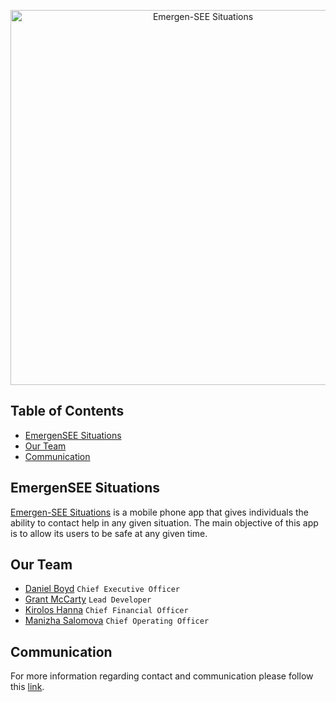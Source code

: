 <p align="center">
<img src="https://github.com/jdboyd196/Emergen-SEE-Situations/blob/master/Untitled-2.png"
alt="Emergen-SEE Situations"
width="600"
/>
</p>

## Table of Contents
* [EmergenSEE Situations](#emergensee-situations)
* [Our Team](#our-team)
* [Communication](#communication)

## EmergenSEE Situations
[Emergen-SEE Situations](https://github.com/Emergen-SEE) is a mobile phone app that gives individuals the ability to contact help in any given situation. The main objective of this app is to allow its users to be safe at any given time.

## Our Team
* [Daniel Boyd](https://github.com/jdboyd196) `Chief Executive Officer`
* [Grant McCarty](https://github.com/GrantMcCarty) `Lead Developer`
* [Kirolos Hanna](https://github.com/) `Chief Financial Officer`
* [Manizha Salomova](https://github.com/manizha83) `Chief Operating Officer`

## Communication
For more information regarding contact and communication please follow this [link](https://github.com/Emergen-SEE/Emergen-SEE-Situations/blob/master/communication.md).
